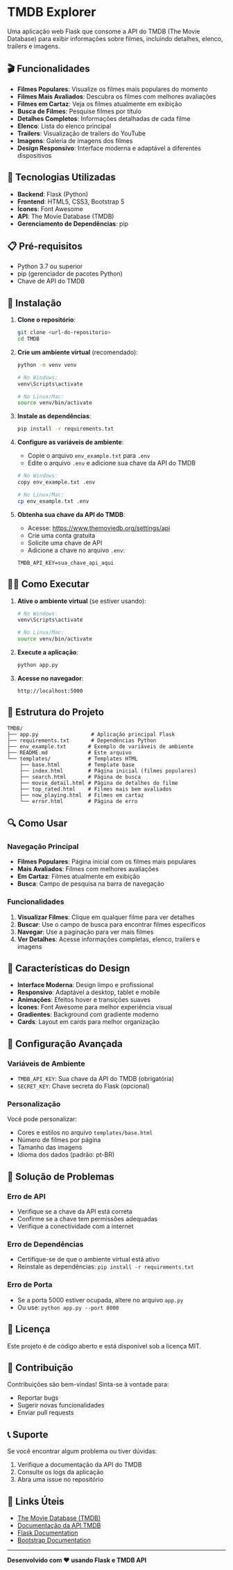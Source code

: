 # TMDB Explorer

Uma aplicação web Flask que consome a API do TMDB (The Movie Database) para exibir informações sobre filmes, incluindo detalhes, elenco, trailers e imagens.

## 🎬 Funcionalidades

- **Filmes Populares**: Visualize os filmes mais populares do momento
- **Filmes Mais Avaliados**: Descubra os filmes com melhores avaliações
- **Filmes em Cartaz**: Veja os filmes atualmente em exibição
- **Busca de Filmes**: Pesquise filmes por título
- **Detalhes Completos**: Informações detalhadas de cada filme
- **Elenco**: Lista do elenco principal
- **Trailers**: Visualização de trailers do YouTube
- **Imagens**: Galeria de imagens dos filmes
- **Design Responsivo**: Interface moderna e adaptável a diferentes dispositivos

## 🚀 Tecnologias Utilizadas

- **Backend**: Flask (Python)
- **Frontend**: HTML5, CSS3, Bootstrap 5
- **Ícones**: Font Awesome
- **API**: The Movie Database (TMDB)
- **Gerenciamento de Dependências**: pip

## 📋 Pré-requisitos

- Python 3.7 ou superior
- pip (gerenciador de pacotes Python)
- Chave de API do TMDB

## 🔧 Instalação

1. **Clone o repositório**:
   ```bash
   git clone <url-do-repositorio>
   cd TMDB
   ```

2. **Crie um ambiente virtual** (recomendado):
   ```bash
   python -m venv venv
   
   # No Windows:
   venv\Scripts\activate
   
   # No Linux/Mac:
   source venv/bin/activate
   ```

3. **Instale as dependências**:
   ```bash
   pip install -r requirements.txt
   ```

4. **Configure as variáveis de ambiente**:
   - Copie o arquivo `env_example.txt` para `.env`
   - Edite o arquivo `.env` e adicione sua chave da API do TMDB

   ```bash
   # No Windows:
   copy env_example.txt .env
   
   # No Linux/Mac:
   cp env_example.txt .env
   ```

5. **Obtenha sua chave da API do TMDB**:
   - Acesse: https://www.themoviedb.org/settings/api
   - Crie uma conta gratuita
   - Solicite uma chave de API
   - Adicione a chave no arquivo `.env`:

   ```
   TMDB_API_KEY=sua_chave_api_aqui
   ```

## 🏃‍♂️ Como Executar

1. **Ative o ambiente virtual** (se estiver usando):
   ```bash
   # No Windows:
   venv\Scripts\activate
   
   # No Linux/Mac:
   source venv/bin/activate
   ```

2. **Execute a aplicação**:
   ```bash
   python app.py
   ```

3. **Acesse no navegador**:
   ```
   http://localhost:5000
   ```

## 📁 Estrutura do Projeto

```
TMDB/
├── app.py                 # Aplicação principal Flask
├── requirements.txt       # Dependências Python
├── env_example.txt       # Exemplo de variáveis de ambiente
├── README.md             # Este arquivo
└── templates/            # Templates HTML
    ├── base.html         # Template base
    ├── index.html        # Página inicial (filmes populares)
    ├── search.html       # Página de busca
    ├── movie_detail.html # Página de detalhes do filme
    ├── top_rated.html    # Filmes mais bem avaliados
    ├── now_playing.html  # Filmes em cartaz
    └── error.html        # Página de erro
```

## 🔍 Como Usar

### Navegação Principal
- **Filmes Populares**: Página inicial com os filmes mais populares
- **Mais Avaliados**: Filmes com melhores avaliações
- **Em Cartaz**: Filmes atualmente em exibição
- **Busca**: Campo de pesquisa na barra de navegação

### Funcionalidades
1. **Visualizar Filmes**: Clique em qualquer filme para ver detalhes
2. **Buscar**: Use o campo de busca para encontrar filmes específicos
3. **Navegar**: Use a paginação para ver mais filmes
4. **Ver Detalhes**: Acesse informações completas, elenco, trailers e imagens

## 🎨 Características do Design

- **Interface Moderna**: Design limpo e profissional
- **Responsivo**: Adaptável a desktop, tablet e mobile
- **Animações**: Efeitos hover e transições suaves
- **Ícones**: Font Awesome para melhor experiência visual
- **Gradientes**: Background com gradiente moderno
- **Cards**: Layout em cards para melhor organização

## 🔧 Configuração Avançada

### Variáveis de Ambiente
- `TMDB_API_KEY`: Sua chave da API do TMDB (obrigatória)
- `SECRET_KEY`: Chave secreta do Flask (opcional)

### Personalização
Você pode personalizar:
- Cores e estilos no arquivo `templates/base.html`
- Número de filmes por página
- Tamanho das imagens
- Idioma dos dados (padrão: pt-BR)

## 🐛 Solução de Problemas

### Erro de API
- Verifique se a chave da API está correta
- Confirme se a chave tem permissões adequadas
- Verifique a conectividade com a internet

### Erro de Dependências
- Certifique-se de que o ambiente virtual está ativo
- Reinstale as dependências: `pip install -r requirements.txt`

### Erro de Porta
- Se a porta 5000 estiver ocupada, altere no arquivo `app.py`
- Ou use: `python app.py --port 8000`

## 📝 Licença

Este projeto é de código aberto e está disponível sob a licença MIT.

## 🤝 Contribuição

Contribuições são bem-vindas! Sinta-se à vontade para:
- Reportar bugs
- Sugerir novas funcionalidades
- Enviar pull requests

## 📞 Suporte

Se você encontrar algum problema ou tiver dúvidas:
1. Verifique a documentação da API do TMDB
2. Consulte os logs da aplicação
3. Abra uma issue no repositório

## 🔗 Links Úteis

- [The Movie Database (TMDB)](https://www.themoviedb.org/)
- [Documentação da API TMDB](https://developers.themoviedb.org/3)
- [Flask Documentation](https://flask.palletsprojects.com/)
- [Bootstrap Documentation](https://getbootstrap.com/)

---

**Desenvolvido com ❤️ usando Flask e TMDB API** 